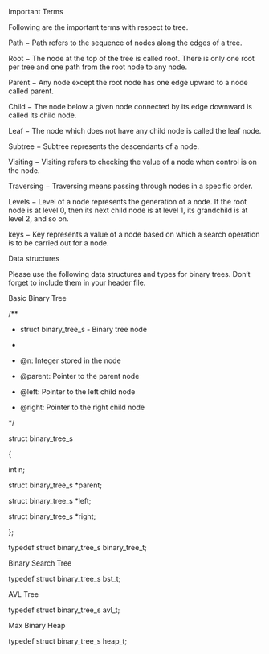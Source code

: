 Important Terms

Following are the important terms with respect to tree.



Path − Path refers to the sequence of nodes along the edges of a tree.

Root − The node at the top of the tree is called root. There is only one root per tree and one path from the root node to any node.

Parent − Any node except the root node has one edge upward to a node called parent.

Child − The node below a given node connected by its edge downward is called its child node.

Leaf − The node which does not have any child node is called the leaf node.

Subtree − Subtree represents the descendants of a node.

Visiting − Visiting refers to checking the value of a node when control is on the node.

Traversing − Traversing means passing through nodes in a specific order.

Levels − Level of a node represents the generation of a node. If the root node is at level 0, then its next child node is at level 1, its grandchild is at level 2, and so on.

keys − Key represents a value of a node based on which a search operation is to be carried out for a node.

Data structures

Please use the following data structures and types for binary trees. Don’t forget to include them in your header file.



Basic Binary Tree

/**

 * struct binary_tree_s - Binary tree node

 *

 * @n: Integer stored in the node

 * @parent: Pointer to the parent node

 * @left: Pointer to the left child node

 * @right: Pointer to the right child node

 */

struct binary_tree_s

{

   int n;

   struct binary_tree_s *parent;

   struct binary_tree_s *left;

   struct binary_tree_s *right;

};

typedef struct binary_tree_s binary_tree_t;

Binary Search Tree

typedef struct binary_tree_s bst_t;

AVL Tree

typedef struct binary_tree_s avl_t;

Max Binary Heap

typedef struct binary_tree_s heap_t;
